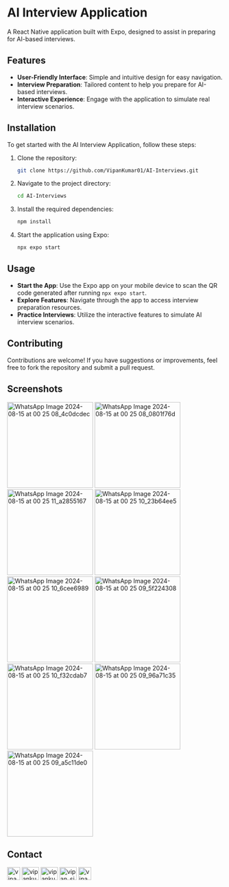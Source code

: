 # AI Interview Application

A React Native application built with Expo, designed to assist in preparing for AI-based interviews.

## Features

- **User-Friendly Interface**: Simple and intuitive design for easy navigation.
- **Interview Preparation**: Tailored content to help you prepare for AI-based interviews.
- **Interactive Experience**: Engage with the application to simulate real interview scenarios.

## Installation

To get started with the AI Interview Application, follow these steps:

1. Clone the repository:

    ```bash
    git clone https://github.com/VipanKumar01/AI-Interviews.git
    ```

2. Navigate to the project directory:

    ```bash
    cd AI-Interviews
    ```

3. Install the required dependencies:

    ```bash
    npm install
    ```

4. Start the application using Expo:

    ```bash
    npx expo start
    ```

## Usage

- **Start the App**: Use the Expo app on your mobile device to scan the QR code generated after running `npx expo start`.
- **Explore Features**: Navigate through the app to access interview preparation resources.
- **Practice Interviews**: Utilize the interactive features to simulate AI interview scenarios.

## Contributing

Contributions are welcome! If you have suggestions or improvements, feel free to fork the repository and submit a pull request.

## Screenshots

<img src="https://github.com/user-attachments/assets/08756900-0db2-4c63-8ba4-6743a10f240e" alt="WhatsApp Image 2024-08-15 at 00 25 08_4c0dcdec" width="200"/>
<img src="https://github.com/user-attachments/assets/2fdce37a-85d5-45e8-857f-7153cca3d1c7" alt="WhatsApp Image 2024-08-15 at 00 25 08_0801f76d" width="200"/>
<img src="https://github.com/user-attachments/assets/464e2215-b69d-495e-9d32-a3d7e521bc39" alt="WhatsApp Image 2024-08-15 at 00 25 11_a2855167" width="200"/>
<img src="https://github.com/user-attachments/assets/8fb1052f-cced-4c03-a8cf-57777ac7fcc9" alt="WhatsApp Image 2024-08-15 at 00 25 10_23b64ee5" width="200"/>
<img src="https://github.com/user-attachments/assets/35eaf5d7-d0cf-4113-9377-dec04b472192" alt="WhatsApp Image 2024-08-15 at 00 25 10_6cee6989" width="200"/>
<img src="https://github.com/user-attachments/assets/bfb8d786-5da5-49ed-87cd-7dbf0d0fc60a" alt="WhatsApp Image 2024-08-15 at 00 25 09_5f224308" width="200"/>
<img src="https://github.com/user-attachments/assets/e8706865-f5fa-48f9-87dd-fa1218d67fb6" alt="WhatsApp Image 2024-08-15 at 00 25 10_f32cdab7" width="200"/>
<img src="https://github.com/user-attachments/assets/62390f52-f6e5-451c-8985-b8c11ae27162" alt="WhatsApp Image 2024-08-15 at 00 25 09_96a71c35" width="200"/>
<img src="https://github.com/user-attachments/assets/ca5bb136-b3e0-4f5b-a2c6-f562f4b5ef89" alt="WhatsApp Image 2024-08-15 at 00 25 09_a5c11de0" width="200"/>


## Contact

<p align="left">
<a href="https://bento.me/vipankumar01" target="blank"><img align="center" src="https://cdn.prod.website-files.com/6335b33630f88833a92915fc/63e501246a370e0d4462f2ed_herologo.png" alt="vipankumar01" height="30" ></a>
<a href="https://twitter.com/vipankumar01" target="blank"><img align="center" src="https://raw.githubusercontent.com/rahuldkjain/github-profile-readme-generator/master/src/images/icons/Social/twitter.svg" alt="vipankumar01" height="30" width="40" /></a>
<a href="https://linkedin.com/in/vipankumar01" target="blank"><img align="center" src="https://raw.githubusercontent.com/rahuldkjain/github-profile-readme-generator/master/src/images/icons/Social/linked-in-alt.svg" alt="vipankumar01" height="30" width="40" /></a>
<a href="https://instagram.com/vipan_singh9" target="blank"><img align="center" src="https://raw.githubusercontent.com/rahuldkjain/github-profile-readme-generator/master/src/images/icons/Social/instagram.svg" alt="vipan_singh9" height="30" width="40" /></a>
<a href="https://developers.google.com/profile/u/vipankumar01" target="blank"><img align="center" src="https://www.gstatic.com/devrel-devsite/prod/vb04bc6a770b206c5880569d039fa6eaa90ca0850e1afe1934dab7999e04ac53a/developers/images/lockup-new.svg" alt="vipankumar01" height="30" /></a>
</p>



